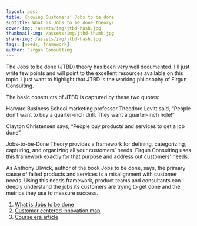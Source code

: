 ```yaml
---
layout: post
title: Knowing Customers' Jobs to be done
subtitle: What is Jobs to be done theory?
cover-img: /assets/img/jtbd-hash.jpg
thumbnail-img: /assets/img/jtbd-thumb.jpg
share-img: /assets/img/jtbd-hash.jpg
tags: [needs, framework]
author: Firgun Consulting
---
```


The Jobs to be done (JTBD) theory has been very well documented. I'll just write few points and will point to the excellent resources available on this topic. I just want to highlight that JTBD is the working philosophy of Firgun Consulting.

The basic constructs of JTBD is captured by these two quotes:

Harvard Business School marketing professor Theodore Levitt said, “People don’t want to buy a quarter-inch drill. They want a quarter-inch hole!”

Clayton Christensen says, “People buy products and services to get a job done”.

Jobs-to-be-Done Theory provides a framework for defining, categorizing, capturing, and organizing all your customers’ needs. Firgun Consulting uses this framework exactly for that purpose and address out customers' needs.

As Anthony Ulwick, author of the book Jobs to be done, says, the primary cause of failed products and services is a misalignment with customer needs. Using this needs framework, product teams and consultants can deeply understand the jobs its customers are trying to get done and the metrics they use to measure success.

1. [What is Jobs to be done](https://jobs-to-be-done.com/what-is-jobs-to-be-done-fea59c8e39eb)
2. [Customer centered innovation map](https://hbr.org/2008/05/the-customer-centered-innovation-map)
3. [Course era article](https://www.coursera.org/articles/jobs-to-be-done)
